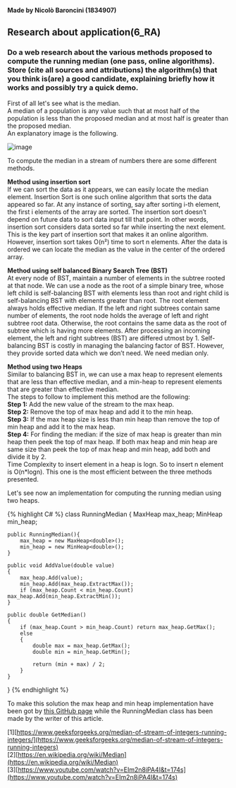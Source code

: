 **Made by Nicolò Baroncini (1834907)**

## Research about application(6_RA)
### Do a web research about the various methods proposed to compute the running median (one pass, online algorithms). Store (cite all sources and attributions) the algorithm(s) that you think is(are) a good candidate, explaining briefly how it works and possibly try a quick demo.
First of all let's see what is the median. \
A median of a population is any value such that at most half of the population is less than the proposed median and at most half is greater than the proposed median.\
An explanatory image is the following.

![image](https://user-images.githubusercontent.com/78324346/139809043-99c006fc-36d1-4df2-9161-e648ff1a7b93.png)

To compute the median in a stream of numbers there are some different methods.

**Method using insertion sort** \
If we can sort the data as it appears, we can easily locate the median element. Insertion Sort is one such online algorithm that sorts the data appeared so far. At any instance of sorting, say after sorting i-th element, the first i elements of the array are sorted. The insertion sort doesn’t depend on future data to sort data input till that point. In other words, insertion sort considers data sorted so far while inserting the next element. This is the key part of insertion sort that makes it an online algorithm. However, insertion sort takes O(n²) time to sort n elements. After the data is ordered we can locate the median as the value in the center of the ordered array.

**Method using self balanced Binary Search Tree (BST)** \
At every node of BST, maintain a number of elements in the subtree rooted at that node. We can use a node as the root of a simple binary tree, whose left child is self-balancing BST with elements less than root and right child is self-balancing BST with elements greater than root. The root element always holds effective median.
If the left and right subtrees contain same number of elements, the root node holds the average of left and right subtree root data. Otherwise, the root contains the same data as the root of subtree which is having more elements. After processing an incoming element, the left and right subtrees (BST) are differed utmost by 1.
Self-balancing BST is costly in managing the balancing factor of BST. However, they provide sorted data which we don’t need. We need median only.

**Method using two Heaps** \
Similar to balancing BST in, we can use a max heap to represent elements that are less than effective median, and a min-heap to represent elements that are greater than effective median. \
The steps to follow to implement this method are the following: \
**Step 1:** Add the new value of the stream to the max heap.\
**Step 2:** Remove the top of max heap and add it to the min heap.\
**Step 3:** If the max heap size is less than min heap than remove the top of min heap and add it to the max heap.\
**Step 4:** For finding the median: if the size of max heap is greater than min heap then peek the top of max heap. If both max heap and min heap are same size than peek the top of max heap and min heap, add both and divide it by 2.\
Time Complexity to insert element in a heap is logn. So to insert n element is O(n*logn). This one is the most efficient between the three methods presented.

Let's see now an implementation for computing the running median using two heaps.

{% highlight C# %}
class RunningMedian
{
    MaxHeap<double> max_heap;
    MinHeap<double> min_heap;

    public RunningMedian(){
        max_heap = new MaxHeap<double>();
        min_heap = new MinHeap<double>();
    }

    public void AddValue(double value)
    {
        max_heap.Add(value);
        min_heap.Add(max_heap.ExtractMax());
        if (max_heap.Count < min_heap.Count) max_heap.Add(min_heap.ExtractMin());
    }

    public double GetMedian()
    {
        if (max_heap.Count > min_heap.Count) return max_heap.GetMax();
        else
        {
            double max = max_heap.GetMax();
            double min = min_heap.GetMin();

            return (min + max) / 2;
        }
    }
}
{% endhighlight %}

To make this solution the max heap and min heap implementation have been got by [this GitHub page](https://github.com/JetStream96/MinMaxHeap) while the RunningMedian class has been made by the writer of this article.

[1][https://www.geeksforgeeks.org/median-of-stream-of-integers-running-integers/](https://www.geeksforgeeks.org/median-of-stream-of-integers-running-integers) \
[2][https://en.wikipedia.org/wiki/Median](https://en.wikipedia.org/wiki/Median) \
[3][https://www.youtube.com/watch?v=EIm2n8iPA4I&t=174s](https://www.youtube.com/watch?v=EIm2n8iPA4I&t=174s)
